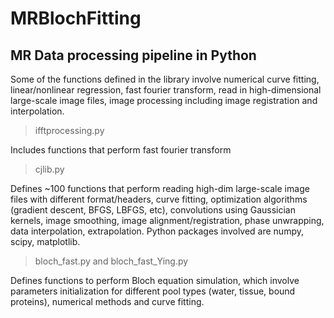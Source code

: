 # MRBlochFitting
## MR Data processing pipeline in Python
Some of the functions defined in the library involve numerical curve fitting, linear/nonlinear regression, fast fourier transform, read in high-dimensional large-scale image files, image processing including image registration and interpolation. <br />

> ifftprocessing.py

Includes functions that perform fast fourier transform <br />

> cjlib.py

Defines ~100 functions that perform reading high-dim large-scale image files with different format/headers, curve fitting, optimization algorithms (gradient descent, BFGS, LBFGS, etc), convolutions using Gaussician kernels, image smoothing, image alignment/registration, phase unwrapping, data interpolation, extrapolation. Python packages involved are numpy, scipy, matplotlib. <br /> 

> bloch_fast.py and bloch_fast_Ying.py

Defines functions to perform Bloch equation simulation, which involve parameters initialization for different pool types (water, tissue, bound proteins), numerical methods and curve fitting. 
